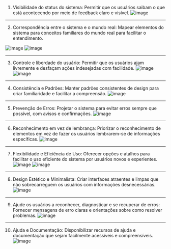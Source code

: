 1) Visibilidade do status do sistema: Permitir que os usuários saibam o que está acontecendo por meio de feedback claro e visível.
![image](https://github.com/felipereira10/Bertoti/assets/126419915/8ff0b9f7-8bd5-45af-bd20-fcfa66b7f52d)
__________________________________________________________________________________________________________________________________________
2) Correspondência entre o sistema e o mundo real: Mapear elementos do sistema para conceitos familiares do mundo real para facilitar o entendimento.
   
![image](https://github.com/felipereira10/Bertoti/assets/126419915/1b86e94a-40e1-4455-8daa-6ad4797d30b8)
![image](https://github.com/felipereira10/Bertoti/assets/126419915/e2d993db-be01-4e16-94aa-6959be58a7bd)

__________________________________________________________________________________________________________________________________________
3) Controle e liberdade do usuário: Permitir que os usuários ajam livremente e desfaçam ações indesejadas com facilidade.
![image](https://github.com/felipereira10/Bertoti/assets/126419915/05b1c1d8-db4e-4647-a6c0-05aa65d7d265)
![image](https://github.com/felipereira10/Bertoti/assets/126419915/f605e0b4-e909-4b16-9b7d-042ba4ba3fd4)

__________________________________________________________________________________________________________________________________________
4) Consistência e Padrões: Manter padrões consistentes de design para criar familiaridade e facilitar a compreensão.
![image](https://github.com/felipereira10/Bertoti/assets/126419915/b41dcd3e-c2fe-4261-aa1a-9744f458caa4)

__________________________________________________________________________________________________________________________________________
5) Prevenção de Erros: Projetar o sistema para evitar erros sempre que possível, com avisos e confirmações.
![image](https://github.com/felipereira10/Bertoti/assets/126419915/0dd04220-d906-4c1f-b3d3-862f841cedb2)

__________________________________________________________________________________________________________________________________________
6) Reconhecimento em vez de lembrança: Priorizar o reconhecimento de elementos em vez de fazer os usuários lembrarem-se de informações específicas.
![image](https://github.com/felipereira10/Bertoti/assets/126419915/35c01251-ea14-47d9-bce0-bc5427d268eb)

__________________________________________________________________________________________________________________________________________
7) Flexibilidade e Eficiência de Uso: Oferecer opções e atalhos para facilitar o uso eficiente do sistema por usuários novos e experientes.
![image](https://github.com/felipereira10/Bertoti/assets/126419915/1e51fe80-42e8-4b0b-9d25-29bfea6dd4de)
![image](https://github.com/felipereira10/Bertoti/assets/126419915/aa9ce4d7-9f9d-4106-bf24-01385324712b)

__________________________________________________________________________________________________________________________________________
8) Design Estético e Minimalista: Criar interfaces atraentes e limpas que não sobrecarreguem os usuários com informações desnecessárias.
![image](https://github.com/felipereira10/Bertoti/assets/126419915/88835822-a811-4d97-9f33-530a6831ff03)

__________________________________________________________________________________________________________________________________________
9) Ajude os usuários a reconhecer, diagnosticar e se recuperar de erros: Fornecer mensagens de erro claras e orientações sobre como resolver problemas.
![image](https://github.com/felipereira10/Bertoti/assets/126419915/7c5454ed-fe75-4d19-9f82-c3bbab58ce71)

__________________________________________________________________________________________________________________________________________
10) Ajuda e Documentação: Disponibilizar recursos de ajuda e documentação que sejam facilmente acessíveis e compreensíveis.
![image](https://github.com/felipereira10/Bertoti/assets/126419915/a9511b01-e37d-4dcf-bea1-c926e80ea6c9)

  
